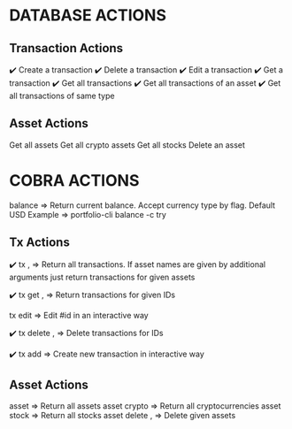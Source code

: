 # DATABASE ACTIONS

## Transaction Actions

✔️ Create a transaction
✔️ Delete a transaction
✔️ Edit a transaction
✔️ Get a transaction
✔️ Get all transactions
✔️ Get all transactions of an asset
✔️ Get all transactions of same type

## Asset Actions

Get all assets
Get all crypto assets
Get all stocks
Delete an asset

# COBRA ACTIONS

balance => Return current balance. Accept currency type by flag. Default USD
Example => portfolio-cli balance -c try

## Tx Actions

✔️ tx <asset1>, <asset2> => Return all transactions. If asset names are given by additional arguments just return transactions for given assets

✔️ tx get <id>, <id2> => Return transactions for given IDs

tx edit <id> => Edit #id in an interactive way

✔️ tx delete <id>, <id2> => Delete transactions for IDs

✔️ tx add => Create new transaction in interactive way

## Asset Actions

asset => Return all assets
asset crypto => Return all cryptocurrencies
asset stock => Return all stocks
asset delete <asset>, <asset1> => Delete given assets
